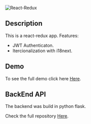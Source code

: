 ![React-Redux](https://miro.medium.com/proxy/1*VeM-5lsAtrrJ4jXH96h5kg.png)

## Description
This is a react-redux app.
Features:

- JWT Authenticaton.
- Itercionalization with i18next.

## Demo
To see the full demo click here [Here](http://128.199.43.48/storewebapp/).


## BackEnd API
The backend was build in python flask.

Check the full repository [Here](https://github.com/ottobonilla95/Python-Flask-Api).

   
   
